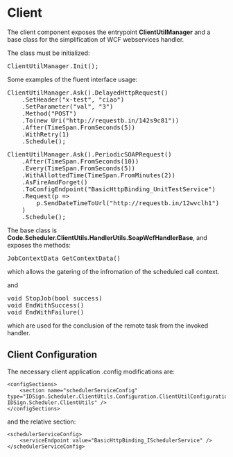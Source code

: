 # Client

The client component exposes the entrypoint **ClientUtilManager** and a base class for the simplification of WCF webservices handler.

The class must be initialized:
<pre>
ClientUtilManager.Init();
</pre>

Some examples of the fluent interface usage:

<pre>
ClientUtilManager.Ask().DelayedHttpRequest()
    .SetHeader("x-test", "ciao")
    .SetParameter("val", "3")
    .Method("POST")
    .To(new Uri("http://requestb.in/142s9c81"))
    .After(TimeSpan.FromSeconds(5))
    .WithRetry(1)
    .Schedule();
</pre>
<pre>
ClientUtilManager.Ask().PeriodicSOAPRequest()
    .After(TimeSpan.FromSeconds(10))
    .Every(TimeSpan.FromSeconds(5))
    .WithAllottedTime(TimeSpan.FromMinutes(2))
    .AsFireAndForget()
    .ToConfigEndpoint("BasicHttpBinding_UnitTestService")
    .Request<IUnitTestService>(p =>
        p.SendDateTimeToUrl("http://requestb.in/12wvclh1")
    )
    .Schedule();
</pre>

The base class is **Code.Scheduler.ClientUtils.HandlerUtils.SoapWcfHandlerBase**, and exposes the methods:

<pre>
JobContextData GetContextData()
</pre>
which allows the gatering of the infromation of the scheduled call context.

and
<pre>
void StopJob(bool success)
void EndWithSuccess()
void EndWithFailure()
</pre>
which are used for the conclusion of the remote task from the invoked handler.

## Client Configuration

The necessary client application .config modifications are:

	<configSections>
  		<section name="schedulerServiceConfig" type="IDSign.Scheduler.ClientUtils.Configuration.ClientUtilConfigurationSection, IDSign.Scheduler.ClientUtils" />
	</configSections>

and the relative section:

	<schedulerServiceConfig>
		<serviceEndpoint value="BasicHttpBinding_ISchedulerService" />
	</schedulerServiceConfig>
